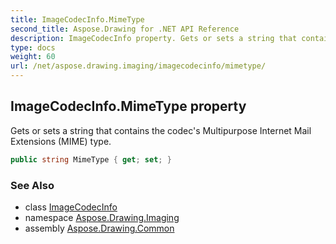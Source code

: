 ```yaml
---
title: ImageCodecInfo.MimeType
second_title: Aspose.Drawing for .NET API Reference
description: ImageCodecInfo property. Gets or sets a string that contains the codecs Multipurpose Internet Mail Extensions MIME type
type: docs
weight: 60
url: /net/aspose.drawing.imaging/imagecodecinfo/mimetype/
---
```

## ImageCodecInfo.MimeType property

Gets or sets a string that contains the codec's Multipurpose Internet Mail Extensions (MIME) type.

```csharp
public string MimeType { get; set; }
```

### See Also

* class [ImageCodecInfo](../)
* namespace [Aspose.Drawing.Imaging](../../imagecodecinfo/)
* assembly [Aspose.Drawing.Common](../../../)


